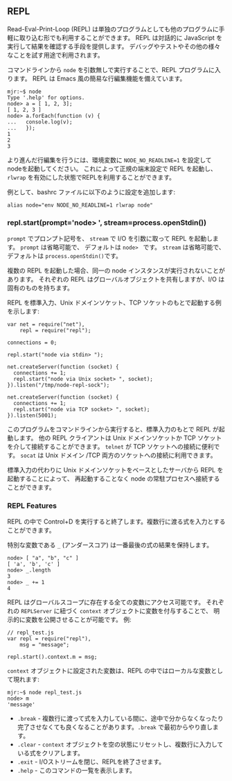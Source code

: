 ## REPL

<!--
A Read-Eval-Print-Loop (REPL) is available both as a standalone program and easily
includable in other programs.  REPL provides a way to interactively run
JavaScript and see the results.  It can be used for debugging, testing, or
just trying things out.
-->
Read-Eval-Print-Loop (REPL) は単独のプログラムとしても他のプログラムに手軽に取り込む形でも利用することができます。
REPL は対話的に JavaScript を実行して結果を確認する手段を提供します。 
デバッグやテストやその他の様々なことを試す用途で利用されます。

<!--
By executing `node` without any arguments from the command-line you will be
dropped into the REPL. It has simplistic emacs line-editing.
-->
コマンドラインから `node` を引数無しで実行することで、REPL プログラムに入ります。
REPL は Emacs 風の簡易な行編集機能を備えています。

    mjr:~$ node
    Type '.help' for options.
    node> a = [ 1, 2, 3];
    [ 1, 2, 3 ]
    node> a.forEach(function (v) {
    ...   console.log(v);
    ...   });
    1
    2
    3

<!--
For advanced line-editors, start node with the environmental variable `NODE_NO_READLINE=1`.
This will start the REPL in canonical terminal settings which will allow you to use with `rlwrap`.
-->
より進んだ行編集を行うには、環境変数に `NODE_NO_READLINE=1` を設定してnodeを起動してください。
これによって正規の端末設定で REPL を起動し、`rlwrap` を有効にした状態でREPLを利用することができます。

<!--
For example, you could add this to your bashrc file:
-->
例として、bashrc ファイルに以下のように設定を追加します:

    alias node="env NODE_NO_READLINE=1 rlwrap node"


### repl.start(prompt='node> ', stream=process.openStdin())

<!--
Starts a REPL with `prompt` as the prompt and `stream` for all I/O.  `prompt`
is optional and defaults to `node> `.  `stream` is optional and defaults to 
`process.openStdin()`.
-->
`prompt` でプロンプト記号を、 `stream` で I/O を引数に取って REPL を起動します。
`prompt` は省略可能で、 デフォルトは `node> ` です。
`stream` は省略可能で、 デフォルトは `process.openStdin()`です。

<!--
Multiple REPLs may be started against the same running instance of node.  Each
will share the same global object but will have unique I/O.
-->
複数の REPL を起動した場合、同一の node インスタンスが実行されないことがあります。
それぞれの REPL はグローバルオブジェクトを共有しますが、I/O は固有のものを持ちます。

<!--
Here is an example that starts a REPL on stdin, a Unix socket, and a TCP socket:
-->
REPL を標準入力、Unix ドメインソケット、TCP ソケットのもとで起動する例を示します:

    var net = require("net"),
        repl = require("repl");

    connections = 0;

    repl.start("node via stdin> ");

    net.createServer(function (socket) {
      connections += 1;
      repl.start("node via Unix socket> ", socket);
    }).listen("/tmp/node-repl-sock");

    net.createServer(function (socket) {
      connections += 1;
      repl.start("node via TCP socket> ", socket);
    }).listen(5001);

<!--
Running this program from the command line will start a REPL on stdin.  Other
REPL clients may connect through the Unix socket or TCP socket. `telnet` is useful
for connecting to TCP sockets, and `socat` can be used to connect to both Unix and
TCP sockets.
-->
このプログラムをコマンドラインから実行すると、標準入力のもとで REPL が起動します。
他の REPL クライアントは Unix ドメインソケットか TCP ソケットを介して接続することができます。
`telnet` が TCP ソケットへの接続に便利です。
`socat` は Unix ドメイン /TCP 両方のソケットへの接続に利用できます。

<!--
By starting a REPL from a Unix socket-based server instead of stdin, you can 
connect to a long-running node process without restarting it.
-->
標準入力の代わりに Unix ドメインソケットをベースとしたサーバから REPL を起動することによって、
再起動することなく node の常駐プロセスへ接続することができます。


### REPL Features

<!--
Inside the REPL, Control+D will exit.  Multi-line expressions can be input.
-->
REPL の中で Control+D を実行すると終了します。複数行に渡る式を入力とすることができます。

<!--
The special variable `_` (underscore) contains the result of the last expression.
-->
特別な変数である `_` (アンダースコア) は一番最後の式の結果を保持します。

    node> [ "a", "b", "c" ]
    [ 'a', 'b', 'c' ]
    node> _.length 
    3
    node> _ += 1
    4

<!--
The REPL provides access to any variables in the global scope. You can expose a variable 
to the REPL explicitly by assigning it to the `context` object associated with each
`REPLServer`.  For example:
-->
REPL はグローバルスコープに存在する全ての変数にアクセス可能です。
それぞれの `REPLServer` に紐づく `context` オブジェクトに変数を付与することで、
明示的に変数を公開させることが可能です。 例:

    // repl_test.js
    var repl = require("repl"),
        msg = "message";

    repl.start().context.m = msg;

<!--
Things in the `context` object appear as local within the REPL:
-->
`context` オブジェクトに設定された変数は、REPL の中ではローカルな変数として現れます:

    mjr:~$ node repl_test.js 
    node> m
    'message'

<!--
There are a few special REPL commands:
-->

<!--
  - `.break` - While inputting a multi-line expression, sometimes you get lost or just don't care 
  about completing it.  `.break` will start over.
  - `.clear` - Resets the `context` object to an empty object and clears any multi-line expression.
  - `.exit` - Close the I/O stream, which will cause the REPL to exit.
  - `.help` - Show this list of special commands.
-->
* `.break` - 複数行に渡って式を入力している間に、途中で分からなくなったり完了させなくても良くなることがあります。`.break` で最初からやり直します。
* `.clear` - `context` オブジェクトを空の状態にリセットし、複数行に入力している式をクリアします。
* `.exit` - I/Oストリームを閉じ、REPLを終了させます。
* `.help` - このコマンドの一覧を表示します。
